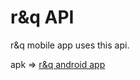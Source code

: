 # r&q API
r&q mobile app uses this api.

apk => [r&q android app](https://drive.google.com/file/d/127u8RoeybAQs65Nl7w_gFDQ1xxItYC-J/view?usp=sharing)
